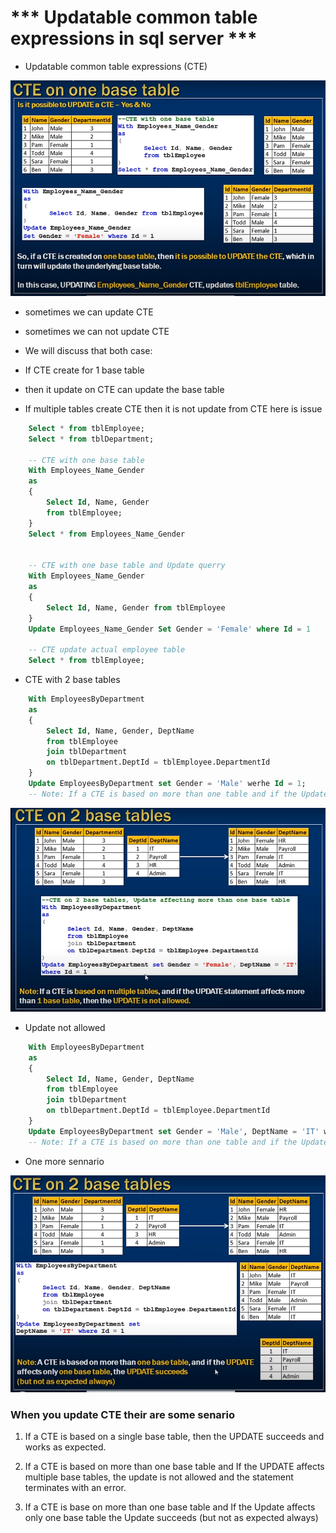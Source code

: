 # *** Updatable common table expressions in sql server ***

- Updatable common table expressions (CTE)

<img src="./img/C_23.png" />

- sometimes we can update CTE
- sometimes we can not update CTE

- We will discuss that both case:


- If CTE create for 1 base table 
- then it update on CTE can update the base table

- If multiple tables create CTE then it is not update from CTE here is issue

```sql
    Select * from tblEmployee;
    Select * from tblDepartment;

    -- CTE with one base table
    With Employees_Name_Gender
    as
    {
        Select Id, Name, Gender
        from tblEmployee;
    }
    Select * from Employees_Name_Gender


    -- CTE with one base table and Update querry
    With Employees_Name_Gender
    as
    {
        Select Id, Name, Gender from tblEmployee
    }
    Update Employees_Name_Gender Set Gender = 'Female' where Id = 1

    -- CTE update actual employee table
    Select * from tblEmployee;
```

- CTE with 2 base tables

```sql
    With EmployeesByDepartment
    as
    {
        Select Id, Name, Gender, DeptName
        from tblEmployee
        join tblDepartment
        on tblDepartment.DeptId = tblEmployee.DepartmentId
    }
    Update EmployeesByDepartment set Gender = 'Male' werhe Id = 1;
    -- Note: If a CTE is based on more than one table and if the Update affects only one base table then Update is Allowed
```

<img src="./img/C_24.png" />

- Update not allowed 

```sql
    With EmployeesByDepartment
    as
    {
        Select Id, Name, Gender, DeptName
        from tblEmployee
        join tblDepartment
        on tblDepartment.DeptId = tblEmployee.DepartmentId
    }
    Update EmployeesByDepartment set Gender = 'Male', DeptName = 'IT' werhe Id = 1;
    -- Note: If a CTE is based on more than one table and if the Update affects only one base table then Update is NOT Allowed
```

- One more sennario 
<img src="./img/C_25.png" />


### When you update CTE their are some senario 

1) If a CTE is based on a single base table, then the UPDATE succeeds and works as expected.

2) If a CTE is based on more than one base table and If the UPDATE affects multiple base tables, the update is not allowed and the statement terminates with an error.

3) If a CTE is base on more than one base table and If the Update affects only one base table the Update succeeds (but not as expected always)

